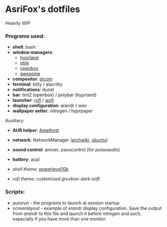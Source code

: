 # AsriFox's dotfiles
Heavily WIP

### Programs used:
* **shell**: bash
* **window managers**: 
    * [hyprland](https://hyprland.org/)
    * [qtile](http://www.qtile.org/)
    * [openbox](http://openbox.org/)
    * [awesome](https://awesomewm.org/)
* **compositor**: [picom](https://github.com/jonaburg/picom)
* **terminal**: kitty / alacritty
* **notifications**: dunst
* **bar**: tint2 (openbox) / polybar (hyprland)
* **launcher**: [rofi](https://github.com/davatorium/rofi) / [wofi](https://hg.sr.ht/~scoopta/wofi)
* **display configuration**: arandr / wev
* **wallpaper setter**: nitrogen / hyprpaper

Auxiliary:
* **AUR helper**: [Amethyst](https://getcryst.al/site/docs/amethyst/getting-started)
* **network**: NetworkManager ([archwiki](https://wiki.archlinux.org/title/NetworkManager), [ubuntu](https://www.ubuntuupdates.org/package/core/jammy/main/base/network-manager-applet))
* **sound control**: amixer, pavucontrol (for *pulseaudio*)
* **battery**: acpi

* *shell theme*: [powerlevel10k](https://github.com/romkatv/powerlevel10k)
* *rofi theme*: customized *gruvbox-dark-soft*

### Scripts:
* *autorun* - the programs to launch at session startup
* *screenlayout* - example of *xrandr* display configuration. Save the output from *arandr* to this file and launch it before *nitrogen* and such, especially if you have more than one monitor.
